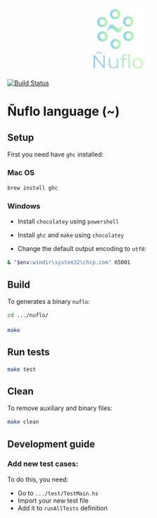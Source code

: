 <p align="center">
  <img width="150" height="150" src='./logo.png'>
</p>

[![Build Status](https://travis-ci.org/FP-BAUM/nuflo.svg?branch=master)](https://travis-ci.org/FP-BAUM/nuflo)
# Ñuflo language (~)

## Setup
First you need have `ghc` installed:

### Mac OS
```bash
brew install ghc
```

### Windows

- Install `chocolatey` using `powershell`

- Install `ghc` and `make` using `chocolatey`

- Change the default output encoding to `utf8`:
```bash
& "$env:windir\system32\chcp.com" 65001
```

## Build
To generates a binary `nuflo`:
```bash
cd .../nuflo/

make
```

## Run tests
```bash
make test
```

## Clean
To remove auxiliary and binary files:
```bash
make clean
```

## Development guide

### Add new test cases:
  To do this, you need:
  - Go to `.../test/TestMain.hs`
  - Import your new test file
  - Add it to `runAllTests` definition

